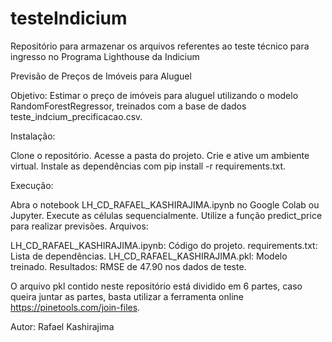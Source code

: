 # testeIndicium
Repositório para armazenar os arquivos referentes ao teste técnico para ingresso no Programa Lighthouse da Indicium

Previsão de Preços de Imóveis para Aluguel

Objetivo: Estimar o preço de imóveis para aluguel utilizando o modelo RandomForestRegressor, treinados com a base de dados teste_indcium_precificacao.csv.

Instalação:

Clone o repositório.
Acesse a pasta do projeto.
Crie e ative um ambiente virtual.
Instale as dependências com pip install -r requirements.txt.

Execução:

Abra o notebook LH_CD_RAFAEL_KASHIRAJIMA.ipynb no Google Colab ou Jupyter.
Execute as células sequencialmente.
Utilize a função predict_price para realizar previsões.
Arquivos:

LH_CD_RAFAEL_KASHIRAJIMA.ipynb: Código do projeto.
requirements.txt: Lista de dependências.
LH_CD_RAFAEL_KASHIRAJIMA.pkl: Modelo treinado.
Resultados: RMSE de 47.90 nos dados de teste.

O arquivo pkl contido neste repositório está dividido em 6 partes, caso queira juntar as partes, basta utilizar a ferramenta online https://pinetools.com/join-files.

Autor: Rafael Kashirajima
